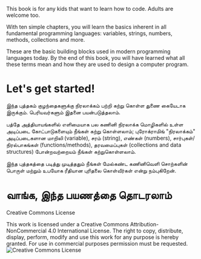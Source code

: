 This book is for any kids that want to learn how to code. Adults are welcome too.

With ten simple chapters, you will learn the basics inherent in all fundamental programming languages: variables, strings, numbers, methods, collections and more.

These are the basic building blocks used in modern programming languages today. By the end of this book, you will have learned what all these terms mean and how they are used to design a computer program.

Let's get started!
==
இந்த புத்தகம் குழந்தைகளுக்கு நிரலாக்கம் பற்றி கற்று கொள்ள துணை கையேடாக இருக்கும். பெரியவர்களும் இதனை பயன்படுத்தலாம்.

பத்தே அத்தியாயங்களில் எளிமையாக பல கணினி நிரலாக்க மொழிகளில் உள்ள அடிப்படை கோட்பாடுகளையும் நீங்கள் கற்று கொள்ளலாம்; புரோக்ராமிங் "நிரலாக்கம்" அடிப்படைகளான மாறிலி (variable), சரம் (string), எண்கள் (numbers), சார்புகள்/நிரல்பாகங்கள் (functions/methods), தரவமைப்புகள் (collections and data structures) போன்றவற்றையம் நீங்கள் கற்றுகொள்ளலாம்.

இந்த புத்தகத்தை படித்து முடித்ததும் நீங்கள் மேல்கண்ட கணினிவெளி சொற்களின் பொருள் மற்றும் உபயோக ரீதியான புரிதலை கொள்வீர்கள் என்று நம்புகிறேன்.

வாங்க, இந்த பயணத்தை தொடரலாம் 
==
Creative Commons License 

This work is licensed under a Creative Commons Attribution-NonCommercial 4.0 International License. The right to copy, distribute, display, perform, modify and use this work for any purpose is hereby granted. For use in commercial purposes permission must be requested.
 ![Creative Commons License]( https://i.creativecommons.org/l/by-nc/4.0/88x31.png)
